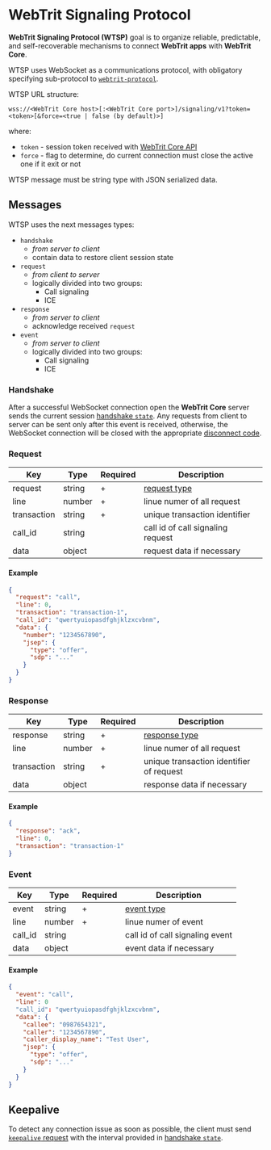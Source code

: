 # WebTrit Signaling Protocol

**WebTrit Signaling Protocol (WTSP)** goal is to organize reliable, predictable, and self-recoverable mechanisms to connect **WebTrit apps** with **WebTrit Core**.

WTSP uses WebSocket as a communications protocol, with obligatory specifying sub-protocol to [`webtrit-protocol`](websocket_subprotocol.md).

WTSP URL structure:
```
wss://<WebTrit Core host>[:<WebTrit Core port>]/signaling/v1?token=<token>[&force=<true | false (by default)>]
```
where:
- `token` - session token received with [WebTrit Core API](../api/index.md#core)
- `force` - flag to determine, do current connection must close the active one if it exit or not

WTSP message must be string type with JSON serialized data.

## Messages

WTSP uses the next messages types:
- `handshake`
  - *from server to client*
  - contain data to restore client session state
- `request`
  - *from client to server*
  - logically divided into two groups: 
    - Call signaling
    - ICE
- `response`
  - *from server to client*
  - acknowledge received `request`
- `event`
  - *from server to client*
  - logically divided into two groups: 
    - Call signaling
    - ICE

### Handshake

After a successful WebSocket connection open the **WebTrit Core** server sends the current session [handshake `state`](handshake_state.md). Any requests from client to server can be sent only after this event is received, otherwise, the WebSocket connection will be closed with the appropriate [disconnect code](disconnect_codes.md).

### Request

| Key | Type | Required | Description |
| --- | --- | --- | --- |
| request | string | + | [request type](requests/index.md) |
| line | number | + | linue numer of all request |
| transaction | string | + | unique transaction identifier |
| call_id | string | | call id of call signaling request |
| data | object | | request data if necessary |

#### Example

```json
{
  "request": "call",
  "line": 0,
  "transaction": "transaction-1",
  "call_id": "qwertyuiopasdfghjklzxcvbnm",
  "data": {
    "number": "1234567890",
    "jsep": {
      "type": "offer",
      "sdp": "..."
    }
  }
}
```

### Response

| Key | Type | Required | Description |
| --- | --- | --- | --- |
| response | string | + | [response type](responses/index.md) |
| line | number | + | linue numer of all request |
| transaction | string | + | unique transaction identifier of request |
| data | object | | response data if necessary |

#### Example

```json
{
  "response": "ack",
  "line": 0,
  "transaction": "transaction-1"
}
```

### Event

| Key | Type | Required | Description |
| --- | --- | --- | --- |
| event | string | + | [event type](events/index.md) |
| line | number | + | linue numer of event |
| call_id | string | | call id of call signaling event |
| data | object | | event data if necessary |

#### Example

```json
{
  "event": "call",
  "line": 0
  "call_id": "qwertyuiopasdfghjklzxcvbnm",
  "data": {
    "callee": "0987654321",
    "caller": "1234567890",
    "caller_display_name": "Test User",
    "jsep": {
      "type": "offer",
      "sdp": "..."
    }
  }
}
```

## Keepalive

To detect any connection issue as soon as possible, the client must send [`keepalive` request](requests/keepalive.md) with the interval provided in [handshake `state`](handshake_state.md).
